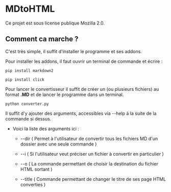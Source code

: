 # MDtoHTML
Ce projet est sous license publique Mozilla 2.0.

## Comment ca marche ?

C'est très simple, il suffit d'installer le programme et ses addons.

Pour installer les addons, il faut ouvrir un terminal de commande et écrire :


```
pip install markdown2

pip install click
```

Pour lancer le convertisseur il suffit de créer un (ou plusieurs fichiers) au format **.MD** et de lancer le programme dans un terminal.

```
python converter.py
```

Il suffit d'y ajouter des arguments, accessibles via --help à la suite de la commande si dessus.

* Voici la liste des arguments ici :

  * --dir ( Permet à l'utilisateur de convertir tous les fichiers MD d'un dossier avec une seule commande )


  * --i ( Si l'utilisateur veut préciser un fichier à convertir en particulier )


  * --o ( La commande permettant de choisir la destination du fichier HTML sortant )


  * --title ( Commande permettant de changer le titre de ses page HTML converties )

